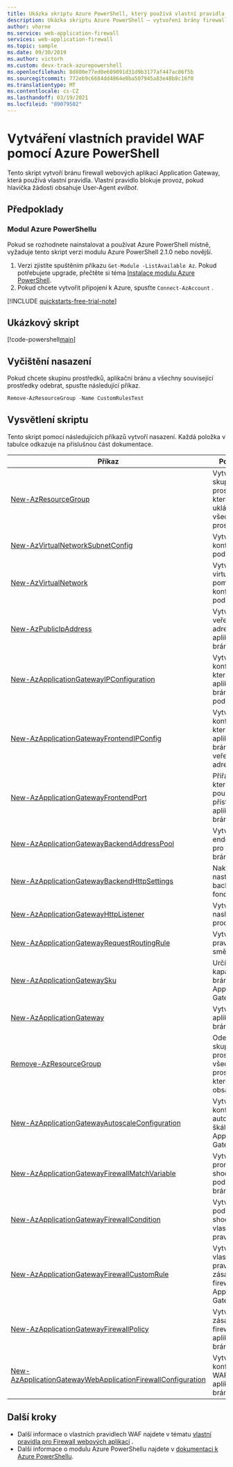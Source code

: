 ```yaml
---
title: Ukázka skriptu Azure PowerShell, který používá vlastní pravidla WAF
description: Ukázka skriptu Azure PowerShell – vytvoření brány firewall webových aplikací v Application Gateway vlastních pravidlech
author: vhorne
ms.service: web-application-firewall
services: web-application-firewall
ms.topic: sample
ms.date: 09/30/2019
ms.author: victorh
ms.custom: devx-track-azurepowershell
ms.openlocfilehash: 8d800e77ed0e609091d31d9b3177af447ac06f5b
ms.sourcegitcommit: 772eb9c6684dd4864e0ba507945a83e48b8c16f0
ms.translationtype: MT
ms.contentlocale: cs-CZ
ms.lasthandoff: 03/19/2021
ms.locfileid: "89079502"
---
```

# <a name="create-waf-custom-rules-with-azure-powershell"></a>Vytváření vlastních pravidel WAF pomocí Azure PowerShell

Tento skript vytvoří bránu firewall webových aplikací Application Gateway, která používá vlastní pravidla. Vlastní pravidlo blokuje provoz, pokud hlavička žádosti obsahuje User-Agent *evilbot*.

## <a name="prerequisites"></a>Předpoklady

### <a name="azure-powershell-module"></a>Modul Azure PowerShellu

Pokud se rozhodnete nainstalovat a používat Azure PowerShell místně, vyžaduje tento skript verzi modulu Azure PowerShell 2.1.0 nebo novější.

1. Verzi zjistíte spuštěním příkazu `Get-Module -ListAvailable Az`. Pokud potřebujete upgrade, přečtěte si téma [Instalace modulu Azure PowerShell](/powershell/azure/install-az-ps).
2. Pokud chcete vytvořit připojení k Azure, spusťte `Connect-AzAccount` .

[!INCLUDE [quickstarts-free-trial-note](../../../includes/quickstarts-free-trial-note.md)]

## <a name="sample-script"></a>Ukázkový skript

[!code-powershell[main](../../../powershell_scripts/application-gateway/waf-rules/waf-custom-rules.ps1 "Custom WAF rules")]

## <a name="clean-up-deployment"></a>Vyčištění nasazení

Pokud chcete skupinu prostředků, aplikační bránu a všechny související prostředky odebrat, spusťte následující příkaz.

```powershell
Remove-AzResourceGroup -Name CustomRulesTest
```

## <a name="script-explanation"></a>Vysvětlení skriptu

Tento skript pomocí následujících příkazů vytvoří nasazení. Každá položka v tabulce odkazuje na příslušnou část dokumentace.

| Příkaz | Poznámky |
|---|---|
| [New-AzResourceGroup](/powershell/module/az.resources/new-azresourcegroup) | Vytvoří skupinu prostředků, ve které se ukládají všechny prostředky. |
| [New-AzVirtualNetworkSubnetConfig](/powershell/module/az.network/new-azvirtualnetworksubnetconfig) | Vytvoří konfiguraci podsítě. |
| [New-AzVirtualNetwork](/powershell/module/az.network/new-azvirtualnetwork) | Vytvoří virtuální síť pomocí konfigurace podsítě. |
| [New-AzPublicIpAddress](/powershell/module/az.network/new-azpublicipaddress) | Vytvoří veřejnou IP adresu aplikační brány. |
| [New-AzApplicationGatewayIPConfiguration](/powershell/module/az.network/new-azapplicationgatewayipconfiguration) | Vytvoří konfiguraci, která k aplikační bráně přidruží podsíť. |
| [New-AzApplicationGatewayFrontendIPConfig](/powershell/module/az.network/new-azapplicationgatewayfrontendipconfig) | Vytvoří konfiguraci, která k aplikační bráně přiřadí veřejnou IP adresu. |
| [New-AzApplicationGatewayFrontendPort](/powershell/module/az.network/new-azapplicationgatewayfrontendport) | Přiřadí port, který se bude používat k přístupu k aplikační bráně. |
| [New-AzApplicationGatewayBackendAddressPool](/powershell/module/az.network/new-azapplicationgatewaybackendaddresspool) | Vytvoří back-endový fond pro aplikační bránu. |
| [New-AzApplicationGatewayBackendHttpSettings](/powershell/module/az.network/new-azapplicationgatewaybackendhttpsetting) | Nakonfiguruje nastavení pro back-endový fond. |
| [New-AzApplicationGatewayHttpListener](/powershell/module/az.network/new-azapplicationgatewayhttplistener) | Vytvoří naslouchací proces. |
| [New-AzApplicationGatewayRequestRoutingRule](/powershell/module/az.network/new-azapplicationgatewayrequestroutingrule) | Vytvoří pravidlo směrování. |
| [New-AzApplicationGatewaySku](/powershell/module/az.network/new-azapplicationgatewaysku) | Určí úroveň a kapacitu brány Application Gateway. |
| [New-AzApplicationGateway](/powershell/module/az.network/new-azapplicationgateway) | Vytvoří aplikační bránu. |
|[Remove-AzResourceGroup](/powershell/module/az.resources/remove-azresourcegroup) | Odebere skupinu prostředků a všechny prostředky, které obsahuje. |
|[New-AzApplicationGatewayAutoscaleConfiguration](/powershell/module/az.network/New-AzApplicationGatewayAutoscaleConfiguration)|Vytvoří konfiguraci automatického škálování pro Application Gateway.|
|[New-AzApplicationGatewayFirewallMatchVariable](/powershell/module/az.network/New-AzApplicationGatewayFirewallMatchVariable)|Vytvoří proměnnou shody pro podmínku brány firewall.|
|[New-AzApplicationGatewayFirewallCondition](/powershell/module/az.network/New-AzApplicationGatewayFirewallCondition)|Vytvoří podmínku shody pro vlastní pravidlo.|
|[New-AzApplicationGatewayFirewallCustomRule](/powershell/module/az.network/New-AzApplicationGatewayFirewallCustomRule)|Vytvoří nové vlastní pravidlo pro zásady brány firewall služby Application Gateway.|
|[New-AzApplicationGatewayFirewallPolicy](/powershell/module/az.network/New-AzApplicationGatewayFirewallPolicy)|Vytvoří zásadu brány firewall aplikační brány.|
|[New-AzApplicationGatewayWebApplicationFirewallConfiguration](/powershell/module/az.network/New-AzApplicationGatewayWebApplicationFirewallConfiguration)|Vytvoří konfiguraci WAF pro aplikační bránu.|

## <a name="next-steps"></a>Další kroky

- Další informace o vlastních pravidlech WAF najdete v tématu [vlastní pravidla pro Firewall webových aplikací](../ag/custom-waf-rules-overview.md) .
- Další informace o modulu Azure PowerShellu najdete v [dokumentaci k Azure PowerShellu](/powershell/azure/).
